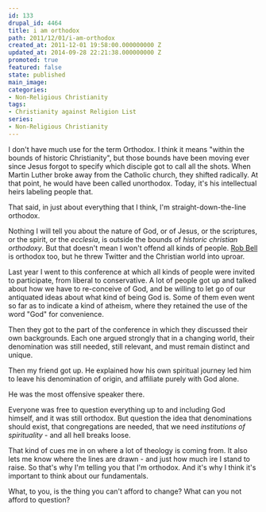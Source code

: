 ```yaml
---
id: 133
drupal_id: 4464
title: i am orthodox
path: 2011/12/01/i-am-orthodox
created_at: 2011-12-01 19:58:00.000000000 Z
updated_at: 2014-09-28 22:21:38.000000000 Z
promoted: true
featured: false
state: published
main_image: 
categories:
- Non-Religious Christianity
tags:
- Christianity against Religion List
series:
- Non-Religious Christianity
---
```

I don't have much use for the term Orthodox. I think it means "within the bounds of historic Christianity", but those bounds have been moving ever since Jesus forgot to specify which disciple got to call all the shots. When Martin Luther broke away from the Catholic church, they shifted radically. At that point, he would have been called unorthodox. Today, it's his intellectual heirs labeling people that.

That said, in just about everything that I think, I'm straight-down-the-line orthodox.

Nothing I will tell you about the nature of God, or of Jesus, or the scriptures, or the spirit, or the *ecclesia*, is outside the bounds of *historic christian orthodoxy*. But that doesn't mean I won't offend all kinds of people. [Rob Bell](https://www.robbell.com/lovewins/) is orthodox too, but he threw Twitter and the Christian world into uproar.

Last year I went to this conference at which all kinds of people were invited to participate, from liberal to conservative. A lot of people got up and talked about how we have to re-conceive of God, and be willing to let go of our antiquated ideas about what kind of being God is. Some of them even went so far as to indicate a kind of atheism, where they retained the use of the word "God" for convenience.

Then they got to the part of the conference in which they discussed their own backgrounds. Each one argued strongly that in a changing world, their denomination was still needed, still relevant, and must remain distinct and unique.

Then my friend got up. He explained how his own spiritual journey led him to leave his denomination of origin, and affiliate purely with God alone. 

He was the most offensive speaker there.

Everyone was free to question everything up to and including God himself, and it was still orthodox. But question the idea that denominations should exist, that congregations are needed, that we need *institutions of spirituality* - and all hell breaks loose. 

That kind of cues me in on where a lot of theology is coming from. It also lets me know where the lines are drawn - and just how much ire I stand to raise. So that's why I'm telling you that I'm orthodox. And it's why I think it's important to think about our fundamentals.

What, to you, is the thing you can't afford to change? What can you not afford to question?

